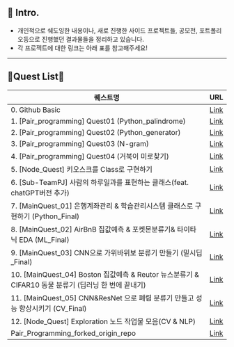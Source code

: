 ## 📌 Intro.
- 개인적으로 쉐도잉한 내용이나, 새로 진행한 사이드 프로젝트들, 공모전, 포트폴리오등으로 진행했던 결과물들을 정리하고 있습니다.
- 각 프로젝트에 대한 링크는 아래 표를 참고해주세요!
---

## 📑Quest List📑

| 퀘스트명 | URL |
| --- | --- |
| 0. Github Basic | [Link](https://github.com/Kimgabe/AIFFEL_Online_Quest/tree/main/0.%20Github%20Basic) |
| 1. [Pair_programming] Quest01 (Python_palindrome) | [Link](https://github.com/Kimgabe/AIFFEL_Online_Quest/tree/main/1.%20[Pair_programming]%20Quest01%20(Python_palindrome)) |
| 2. [Pair_programming] Quest02 (Python_generator) | [Link](https://github.com/Kimgabe/AIFFEL_Online_Quest/tree/main/2.%20[Pair_programming]%20Quest02%20(Python_generator)) |
| 3. [Pair_programming] Quest03 (N-gram) | [Link](https://github.com/Kimgabe/AIFFEL_Online_Quest/tree/main/3.%20[Pair_programming]%20Quest03%20(N-gram)) |
| 4. [Pair_programming] Quest04 (거북이 미로찾기) | [Link](https://github.com/Kimgabe/AIFFEL_Online_Quest/tree/main/4.%20[Pair_programming]%20Quest04%20(%EA%B1%B0%EB%B6%81%EC%9D%B4%20%EB%AF%B8%EB%A1%9C%EC%B0%BE%EA%B8%B0)) |
| 5. [Node_Quest] 키오스크를 Class로 구현하기 | [Link](https://github.com/Kimgabe/AIFFEL_Online_Quest/tree/main/5.%20[Node_Quest]%20%ED%82%A4%EC%98%A4%EC%8A%A4%ED%81%AC%EB%A5%BC%20Class%EB%A1%9C%20%EA%B5%AC%ED%98%84%ED%95%98%EA%B8%B0) |
| 6. [Sub-TeamPJ] 사람의 하루일과를 표현하는 클래스(feat. chatGPT버전 추가) | [Link](https://github.com/Kimgabe/AIFFEL_Online_Quest/tree/main/6.%20[Sub-TeamPJ]%20%EC%82%AC%EB%9E%8C%EC%9D%98%20%ED%95%98%EB%A3%A8%EC%9D%BC%EA%B3%BC%EB%A5%BC%20%ED%91%9C%ED%98%84%ED%95%98%EB%8A%94%20%ED%81%B4%EB%9E%98%EC%8A%A4(feat.%20chatGPT%EB%B2%84%EC%A0%84%20%EC%B6%94%EA%B0%80)) |
| 7. [MainQuest_01] 은행계좌관리 & 학습관리시스템 클래스로 구현하기 (Python_Final) | [Link](https://github.com/Kimgabe/AIFFEL_Online_Quest/tree/main/7.%20[MainQuest_01]%20%EC%9D%80%ED%96%89%EA%B3%84%EC%A2%8C%EA%B4%80%EB%A6%AC%20&%20%ED%95%99%EC%8A%B5%EA%B4%80%EB%A6%AC%EC%8B%9C%EC%8A%A4%ED%85%9C%20%ED%81%B4%EB%9E%98%EC%8A%A4%EB%A1%9C%20%EA%B5%AC%ED%98%84%ED%95%98%EA%B8%B0%20(Python_Final)) |
| 8. [MainQuest_02] AirBnB 집값예측 & 포켓몬분류기& 타이타닉 EDA (ML_Final) | [Link](https://github.com/Kimgabe/AIFFEL_Online_Quest/tree/main/8.%20[MainQuest_02]%20AirBnB%20%EC%A7%91%EA%B0%92%EC%98%88%EC%B8%A1%20&%20%ED%8F%AC%EC%BC%93%EB%AA%AC%EB%B6%84%EB%A5%98%EA%B8%B0&%20%ED%83%80%EC%9D%B4%ED%83%80%EB%8B%89%20EDA%20(ML_Final)) |
| 9. [MainQuest_03] CNN으로 가위바위보 분류기 만들기 (밑시딥_Final) | [Link](https://github.com/Kimgabe/AIFFEL_Online_Quest/tree/main/9.%20[MainQuest_03]%20CNN%EC%9C%BC%EB%A1%9C%20%EA%B0%80%EC%9C%84%EB%B0%94%EC%9C%84%EB%B3%B4%20%EB%B6%84%EB%A5%98%EA%B8%B0%20%EB%A7%8C%EB%93%A4%EA%B8%B0%20(%EB%B0%91%EC%8B%9C%EB%94%A5_Final)) |
| 10. [MainQuest_04] Boston 집값예측 & Reutor 뉴스분류기 & CIFAR10 동물 분류기 (딥러닝 한 번에 끝내기) | [Link](https://github.com/Kimgabe/AIFFEL_Online_Quest/tree/main/10.%20[MainQuest_04]%20Boston%20%EC%A7%91%EA%B0%92%EC%98%88%EC%B8%A1%20&%20Reutor%20%EB%89%B4%EC%8A%A4%EB%B6%84%EB%A5%98%EA%B8%B0%20&%20CIFAR10%20%EB%8F%99%EB%AC%BC%20%EB%B6%84%EB%A5%98%EA%B8%B0%20(%EB%94%A5%EB%9F%AC%EB%8B%9D%20%ED%95%9C%20%EB%B2%88%EC%97%90%20%EB%81%9D%EB%82%B4%EA%B8%B0)) |
| 11. [MainQuest_05] CNN&ResNet 으로 폐렴 분류기 만들고 성능 향상시키기 (CV_Final) | [Link](https://github.com/Kimgabe/AIFFEL_Online_Quest/tree/main/11.%20[MainQuest_05]%20CNN&ResNet%20%EC%9C%BC%EB%A1%9C%20%ED%8F%90%EB%A0%B4%20%EB%B6%84%EB%A5%98%EA%B8%B0%20%EB%A7%8C%EB%93%A4%EA%B3%A0%20%EC%84%B1%EB%8A%A5%20%ED%96%A5%EC%83%81%EC%8B%9C%ED%82%A4%EA%B8%B0%20(CV_Final)) |
| 12. [Node_Quest] Exploration 노드 작업물 모음(CV & NLP) | [Link](https://github.com/Kimgabe/AIFFEL_Online_Quest/tree/main/12.%20[Node_Quest]%20Exploration%20%EB%85%B8%EB%93%9C%20%EC%9E%91%EC%97%85%EB%AC%BC%20%EB%AA%A8%EC%9D%8C(CV%20&%20NLP)) |
| Pair_Programming_forked_origin_repo | [Link](https://github.com/Kimgabe/AIFFEL_Online_Quest/tree/main/Pair_Programming_forked_origin_repo) |
